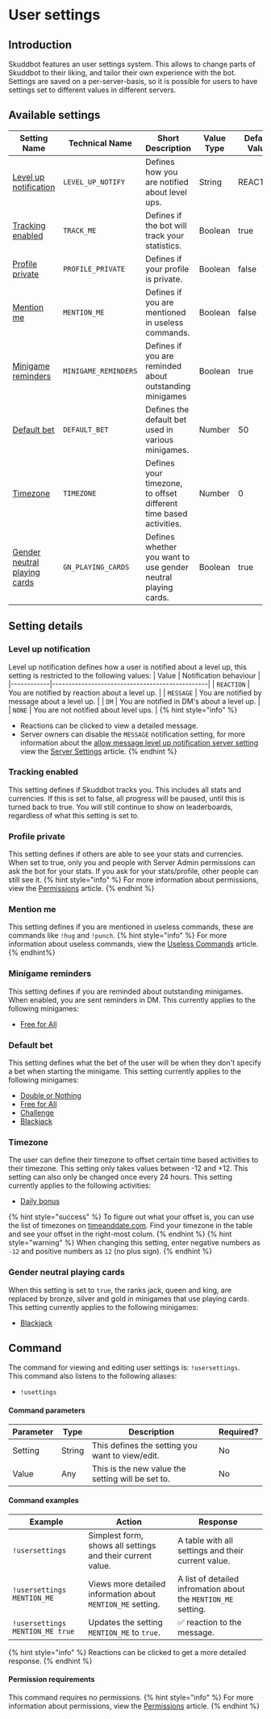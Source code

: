 # User settings

## Introduction
Skuddbot features an user settings system. This allows to change parts of Skuddbot to their liking, and tailor their own experience with the bot.
Settings are saved on a per-server-basis, so it is possible for users to have settings set to different values in different servers.

## Available settings
| Setting Name                                                 | Technical Name       | Short Description                                                 | Value Type | Default Value | Cooldown |
|--------------------------------------------------------------|----------------------|-------------------------------------------------------------------|------------|---------------|----------|
| [Level up notification](#level-up-notification)              | `LEVEL_UP_NOTIFY`    | Defines how you are notified about level ups.                     | String     | REACTION      | None     |
| [Tracking enabled](#track-me)                                | `TRACK_ME`           | Defines if the bot will track your statistics.                    | Boolean    | true          | None     |
| [Profile private](#profile-private)                          | `PROFILE_PRIVATE`    | Defines if your profile is private.                               | Boolean    | false         | None     |
| [Mention me](#mention-me)                                    | `MENTION_ME`         | Defines if you are mentioned in useless commands.                 | Boolean    | false         | None     |
| [Minigame reminders](#minigame-reminders)                    | `MINIGAME_REMINDERS` | Defines if you are reminded about outstanding minigames           | Boolean    | true          | None     |
| [Default bet](#default-bet)                                  | `DEFAULT_BET`        | Defines the default bet used in various minigames.                | Number     | 50            | None     |
| [Timezone](#timezone)                                        | `TIMEZONE`           | Defines your timezone, to offset different time based activities. | Number     | 0             | 24 hours |
| [Gender neutral playing cards](#gender-neutral-playingcards) | `GN_PLAYING_CARDS`   | Defines whether you want to use gender neutral playing cards.     | Boolean    | true          | None     |

## Setting details
### Level up notification
Level up notification defines how a user is notified about a level up, this setting is restricted to the following values:
| Value      | Notification behaviour                         |
|------------|------------------------------------------------|
| `REACTION` | You are notified by reaction about a level up. |
| `MESSAGE`  | You are notified by message about a level up.  |
| `DM`       | You are notified in DM's about a level up.     |
| `NONE`     | You are not notified about level ups.          |
{% hint style="info" %}
* Reactions can be clicked to view a detailed message.  
* Server owners can disable the `MESSAGE` notification setting, for more information about the [allow message level up notification server setting](/Features/server-settings.md#allow-message-level-up-notification-type) view the [Server Settings](server-settings.md) article.
{% endhint %}

### Tracking enabled
This setting defines if Skuddbot tracks you. This includes all stats and currencies. If this is set to false, all progress will be paused, until this is turned back to true. You will still continue to show on leaderboards, regardless of what this setting is set to.

### Profile private
This setting defines if others are able to see your stats and currencies. When set to true, only you and people with Server Admin permissions can ask the bot for your stats. If you ask for your stats/profile, other people can still see it.
{% hint style="info" %}
For more information about permissions, view the [Permissions](/Systems/permissions.md) article.
{% endhint %}

### Mention me
This setting defines if you are mentioned in useless commands, these are commands like `!hug` and `!punch`.
{% hint style="info" %}
For more information about useless commands, view the [Useless Commands](/Commands/useless-commands.md) article.
{% endhint%}

### Minigame reminders
This setting defines if you are reminded about outstanding minigames. When enabled, you are sent reminders in DM.
This currently applies to the following minigames:
* [Free for All](/Minigames/free-for-all.md)

### Default bet
This setting defines what the bet of the user will be when they don't specify a bet when starting the minigame. This setting currently applies to the following minigames:
* [Double or Nothing](/Minigames/double-or-nothing.md)
* [Free for All](/Minigames/free-for-all.md)
* [Challenge](/Minigames/challenge.md)
* [Blackjack](/Minigames/blackjack.md)

### Timezone
The user can define their timezone to offset certain time based activities to their timezone. This setting only takes values between -12 and +12. This setting can also only be changed once every 24 hours.
This setting currently applies to the following activities:
* [Daily bonus](/Systems/daily-bonus.md)

{% hint style="success" %}
To figure out what your offset is, you can use the list of timezones on [timeanddate.com](https://www.timeanddate.com/time/zones/). Find your timezone in the table and see your offset in the right-most colum.
{% endhint %}
{% hint style="warning" %}
When changing this setting, enter negative numbers as `-12` and positive numbers as `12` (no plus sign).
{% endhint %}

### Gender neutral playing cards
When this setting is set to `true`, the ranks jack, queen and king, are replaced by bronze, silver and gold in minigames that use playing cards.
This setting currently applies to the following minigames:
* [Blackjack](/Minigames/blackjack.md)

## Command
The command for viewing and editing user settings is: `!usersettings`.   
This command also listens to the following aliases: 
- `!usettings`

#### Command parameters
| Parameter | Type   | Description                                       | Required? |
|-----------|--------|---------------------------------------------------|-----------|
| Setting   | String | This defines the setting you want to view/edit.   | No        |
| Value     | Any    | This is the new value the setting will be set to. | No        |

#### Command examples
| Example                         | Action                                                      | Response                                                       |
|---------------------------------|-------------------------------------------------------------|----------------------------------------------------------------|
| `!usersettings`                 | Simplest form, shows all settings and their current value.  | A table with all settings and their current value.             |
| `!usersettings MENTION_ME`      | Views more detailed information about `MENTION_ME` setting. | A list of detailed infromation about the `MENTION_ME` setting. |
| `!usersettings MENTION_ME true` | Updates the setting `MENTION_ME` to `true`.                 | ✅ reaction to the message.                                     |
{% hint style="info" %}
Reactions can be clicked to get a more detailed response.
{% endhint %}

#### Permission requirements
This command requires no permissions.
{% hint style="info" %}
For more information about permissions, view the [Permissions](/Systems/permissions.md) article.
{% endhint %}
